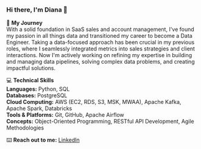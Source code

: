 ### Hi there, I'm Diana 👋

🚀 **My Journey**  
With a solid foundation in SaaS sales and account management, I've found my passion in all things data and transitioned my career to become a Data Engineer. Taking a data-focused approach has been crucial in my previous roles, where I seamlessly integrated metrics into sales strategies and client interactions. Now I'm actively working on refining my expertise in building and managing data pipelines, solving complex data problems, and creating impactful solutions.

💻 **Technical Skills**  
**Languages:** Python, SQL  
**Databases:** PostgreSQL  
**Cloud Computing:** AWS (EC2, RDS, S3, MSK, MWAA), Apache Kafka, Apache Spark, Databricks  
**Tools & Platforms:** Git, GitHub, Apache Airflow  
**Concepts:** Object-Oriented Programming, RESTful API Development, Agile Methodologies  

⌨️ **Reach out to me:**
[LinkedIn](https://www.linkedin.com/in/diana-solomko/)
<!--
**data-89/data-89** is a ✨ _special_ ✨ repository because its `README.md` (this file) appears on your GitHub profile.

Here are some ideas to get you started:

- 🔭 I’m currently working on ...
- 🌱 I’m currently learning ...
- 👯 I’m looking to collaborate on ...
- 🤔 I’m looking for help with ...
- 💬 Ask me about ...
- 📫 How to reach me: ...
- 😄 Pronouns: ...
- ⚡ Fun fact: ...
-->
